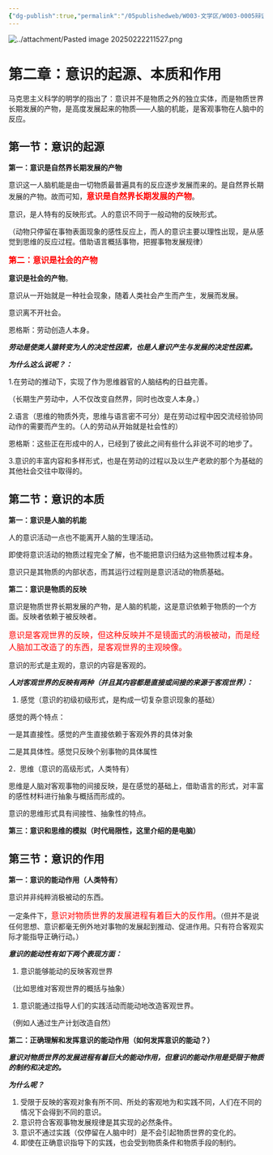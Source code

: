 ```yaml
---
{"dg-publish":true,"permalink":"/05publishedweb/W003-文学区/W003-0005辩证唯物主义核心知识点大合集/250227-02-第2章：意识的起源，本质和作用/","noteIcon":"","created":"2025-03-18T20:20:49.989+08:00","updated":"2025-03-18T20:26:37.193+08:00"}
---
```


![../attachment/Pasted image 20250222211527.png](/img/user/05publishedweb/W003-%E6%96%87%E5%AD%A6%E5%8C%BA/attachment/Pasted%20image%2020250222211527.png)

# **第二章：意识的起源、本质和作用**

马克思主义科学的明学的指出了：意识并不是物质之外的独立实体，而是物质世界长期发展的产物，是高度发展起来的物质——人脑的机能，是客观事物在人脑中的反应。

## **第一节：意识的起源**

**第一：意识是自然界长期发展的产物**

意识这一人脑机能是由一切物质最普遍具有的反应逐步发展而来的。是自然界长期发展的产物。故而可知，<font color="red" size="3">**意识是自然界长期发展的产物**</font>。

意识，是人特有的反映形式。人的意识不同于一般动物的反映形式。

（动物只停留在事物表面现象的感性反应上，而人的意识主要以理性出现，是从感觉到思维的反应过程。借助语言概括事物，把握事物发展规律）

<font color="red" size="3">**第二：意识是社会的产物**</font>

**意识是社会的产物**。

意识从一开始就是一种社会现象，随着人类社会产生而产生，发展而发展。

意识离不开社会。

恩格斯：劳动创造人本身。

**_劳动是使类人猿转变为人的决定性因素，也是人意识产生与发展的决定性因素。_**

**_为什么这么说呢？：_**

1.在劳动的推动下，实现了作为思维器官的人脑结构的日益完善。

（长期生产劳动中，人不仅改变自然界，同时也改变人本身。）

2.语言（思维的物质外壳，思维与语言密不可分）是在劳动过程中因交流经验协同动作的需要而产生的。（人的劳动从开始就是社会性的）

恩格斯：这些正在形成中的人，已经到了彼此之间有些什么非说不可的地步了。

3.意识的丰富内容和多样形式，也是在劳动的过程以及以生产老欧的那个为基础的其他社会交往中取得的。

## **第二节：意识的本质**

**第一：意识是人脑的机能**

人的意识活动一点也不能离开人脑的生理活动。

即使将意识活动的物质过程完全了解，也不能把意识归结为这些物质过程本身。

意识只是其物质的内部状态，而其运行过程则是意识活动的物质基础。

**第二：意识是物质的反映**

意识是物质世界长期发展的产物，是人脑的机能，这是意识依赖于物质的一个方面。反映者依赖于被反映者。

<font color="red" size="3">意识是客观世界的反映，但这种反映并不是镜面式的消极被动，而是经人脑加工改造了的东西，是客观世界的主观映像。</font>

意识的形式是主观的，意识的内容是客观的。

**_人对客观世界的反映有两种（并且其内容都是直接或间接的来源于客观世界）：_**

1. 感觉（意识的初级初级形式，是构成一切复杂意识现象的基础）

感觉的两个特点：

一是其直接性。感觉的产生直接依赖于客观外界的具体对象

二是其具体性。感觉只反映个别事物的具体属性

2．思维（意识的高级形式，人类特有）

思维是人脑对客观事物的间接反映，是在感觉的基础上，借助语言的形式，对丰富的感性材料进行抽象与概括而形成的。

意识的思维形式具有间接性、抽象性的特点。

**第三：意识和思维的模拟（时代局限性，这里介绍的是电脑）**

## **第三节：意识的作用**

**第一：意识的能动作用（人类特有）**

意识并非纯粹消极被动的东西。

一定条件下，<font color="red" size="3">意识对物质世界的发展进程有着巨大的反作用</font>。（但并不是说任何思想、意识都毫无例外地对事物的发展起到推动、促进作用。只有符合客观实际才能指导正确行动。）

**_意识的能动性有如下两个表现方面：_**

1. 意识能够能动的反映客观世界

（比如思维对客观世界的概括与抽象）

1. 意识能通过指导人们的实践活动而能动地改造客观世界。

（例如人通过生产计划改造自然）

**第二：正确理解和发挥意识的能动作用（如何发挥意识的能动？）**

**_意识对物质世界的发展进程有着巨大的能动作用，但意识的能动作用是受限于物质的制约和决定的。_**

**_为什么呢？_**

1. 受限于反映的客观对象有所不同、所处的客观地为和实践不同，人们在不同的情况下会得到不同的意识。
2. 意识符合客观事物发展规律是其实现的必然条件。
3. 意识不通过实践（仅停留在人脑中时）是不会引起物质世界的变化的。
4. 即使在正确意识指导下的实践，也会受到物质条件和物质手段的制约。